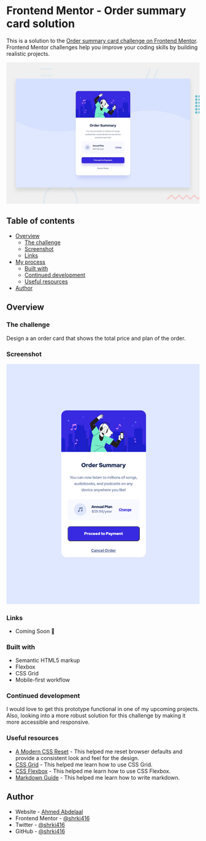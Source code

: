 # Frontend Mentor - Order summary card solution

This is a solution to the [Order summary card challenge on Frontend Mentor](https://www.frontendmentor.io/challenges/order-summary-component-QlPmajDUj). Frontend Mentor challenges help you improve your coding skills by building realistic projects.

![Design preview for the Order summary card coding challenge](./design/desktop-preview.jpg)

## Table of contents

- [Overview](#overview)
  - [The challenge](#the-challenge)
  - [Screenshot](#screenshot)
  - [Links](#links)
- [My process](#my-process)
  - [Built with](#built-with)
  - [Continued development](#continued-development)
  - [Useful resources](#useful-resources)
- [Author](#author)

## Overview

### The challenge

Design a an order card that shows the total price and plan of the order.

### Screenshot

![solution preview](./images/solution.png)

### Links

- Coming Soon 🚧
<!-- - Solution URL: [Add solution URL here](https://shrki416.github.io/order-summay-component/)
- Live Site URL: [Add live site URL here](https://shrki416.github.io/order-summay-component/) -->

### Built with

- Semantic HTML5 markup
- Flexbox
- CSS Grid
- Mobile-first workflow

### Continued development

I would love to get this prototype functional in one of my upcoming projects. Also, looking into a more robust solution for this challenge by making it more accessible and responsive.

### Useful resources

- [A Modern CSS Reset](https://piccalil.li/blog/a-modern-css-reset/) - This helped me reset browser defaults and provide a consistent look and feel for the design.
- [CSS Grid](https://css-tricks.com/snippets/css/complete-guide-grid/) - This helped me learn how to use CSS Grid.
- [CSS Flexbox](https://css-tricks.com/snippets/css/a-guide-to-flexbox/) - This helped me learn how to use CSS Flexbox.
- [Markdown Guide](https://www.markdownguide.org/) - This helped me learn how to write markdown.

## Author

- Website - [Ahmed Abdelaal](https://www.aa-dev.io)
- Frontend Mentor - [@shrki416](https://www.frontendmentor.io/profile/shrki416)
- Twitter - [@shrki416](https://www.twitter.com/shrki416)
- GitHub - [@shrki416](https://www.github.com/shrki416)
